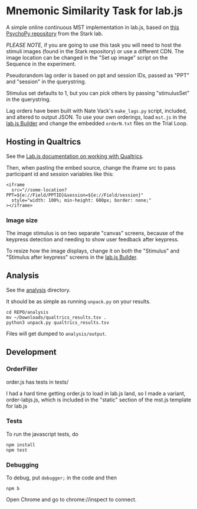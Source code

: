 # Mnemonic Similarity Task for lab.js

A simple online continuous MST implementation in lab.js,
based on [this PsychoPy repository](https://github.com/celstark/MST) from the Stark lab.

*PLEASE NOTE*, if you are going to use this task you will need to host the 
stimuli images (found in the Stark repository) or use a different CDN. The 
image location can be changed in the "Set up image" script on the Sequence in 
the experiment.

Pseudorandom lag order is based on ppt and session IDs, passed as "PPT" and 
"session" in the querystring.

Stimulus set defaults to 1, but you can pick others by passing "stimulusSet" 
in the querystring.

Lag orders have been built with Nate Vack's `make_lags.py` script, included,
and altered to output JSON. To use your own orderings, load `mst.js` in the 
[lab.js Builder](https://labjs.felixhenninger.com/) and change the 
embedded `orderN.txt` files on the Trial Loop.


## Hosting in Qualtrics

See the [Lab.js documentation on working with Qualtrics](https://labjs.readthedocs.io/en/latest/learn/deploy/3a-qualtrics.html).

Then, when pasting the embed source, change the iframe src to pass participant 
id and session variables like this:

    <iframe
      src="//some-location?PPT=${e://Field/PPTID}&session=${e://Field/session}"
      style="width: 100%; min-height: 600px; border: none;"
    ></iframe>


### Image size

The image stimulus is on two separate "canvas" screens, because of the 
keypress detection and needing to show user feedback after keypress.

To resize how the image displays, change it on both the "Stimulus" and 
"Stimulus after keypress" screens in the [lab.js Builder](https://labjs.felixhenninger.com/).


## Analysis

See the [analysis](analysis/) directory.

It should be as simple as running `unpack.py` on your results.

    cd REPO/analysis
    mv ~/Downloads/qualtrics_results.tsv .
    python3 unpack.py qualtrics_results.tsv

Files will get dumped to `analysis/output`.


## Development

### OrderFiller

order.js has tests in tests/

I had a hard time getting order.js to load in lab.js land,
so I made a variant, order-labjs.js, which is included in the
"static" section of the mst.js template for lab.js

### Tests

To run the javascript tests, do

    npm install
    npm test

### Debugging

To debug, put `debugger;` in the code and then

    npm b

Open Chrome and go to chrome://inspect to connect.

